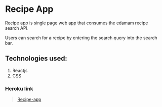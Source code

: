 # Recipe App

Recipe app is single page web app that consumes the [edamam](https://developer.edamam.com/) recipe search API.

Users can search for a recipe by entering the search query into the search bar.

## Technologies used:
1. Reactjs
2. CSS

### Heroku link
> [Recipe-app](https://edamam-api-recipe-app.herokuapp.com/)